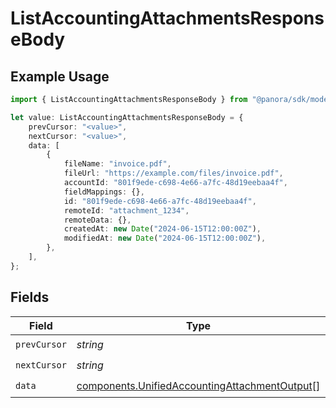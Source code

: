 # ListAccountingAttachmentsResponseBody

## Example Usage

```typescript
import { ListAccountingAttachmentsResponseBody } from "@panora/sdk/models/operations";

let value: ListAccountingAttachmentsResponseBody = {
    prevCursor: "<value>",
    nextCursor: "<value>",
    data: [
        {
            fileName: "invoice.pdf",
            fileUrl: "https://example.com/files/invoice.pdf",
            accountId: "801f9ede-c698-4e66-a7fc-48d19eebaa4f",
            fieldMappings: {},
            id: "801f9ede-c698-4e66-a7fc-48d19eebaa4f",
            remoteId: "attachment_1234",
            remoteData: {},
            createdAt: new Date("2024-06-15T12:00:00Z"),
            modifiedAt: new Date("2024-06-15T12:00:00Z"),
        },
    ],
};
```

## Fields

| Field                                                                                                          | Type                                                                                                           | Required                                                                                                       | Description                                                                                                    |
| -------------------------------------------------------------------------------------------------------------- | -------------------------------------------------------------------------------------------------------------- | -------------------------------------------------------------------------------------------------------------- | -------------------------------------------------------------------------------------------------------------- |
| `prevCursor`                                                                                                   | *string*                                                                                                       | :heavy_check_mark:                                                                                             | N/A                                                                                                            |
| `nextCursor`                                                                                                   | *string*                                                                                                       | :heavy_check_mark:                                                                                             | N/A                                                                                                            |
| `data`                                                                                                         | [components.UnifiedAccountingAttachmentOutput](../../models/components/unifiedaccountingattachmentoutput.md)[] | :heavy_check_mark:                                                                                             | N/A                                                                                                            |